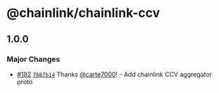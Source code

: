 # @chainlink/chainlink-ccv

## 1.0.0

### Major Changes

- [#182](https://github.com/smartcontractkit/chainlink-protos/pull/182) [`7b87b14`](https://github.com/smartcontractkit/chainlink-protos/commit/7b87b14901ab976e6f61e0f7630e9cfd4523d1a8) Thanks [@carte7000](https://github.com/carte7000)! - Add chainlink CCV aggregator proto
